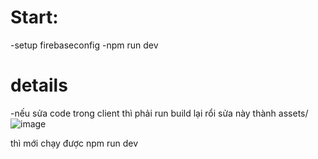 # Start:
-setup firebaseconfig
-npm run dev 

# details 
-nếu sửa code trong client thì phải run build lại rổi sửa này thành assets/ ![image](https://github.com/user-attachments/assets/1f20fed7-644c-4463-8f91-5f57c05832cc)


thì mới chạy được 
npm run dev
